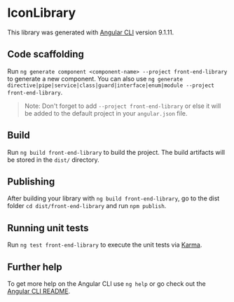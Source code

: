 # IconLibrary

This library was generated with [Angular CLI](https://github.com/angular/angular-cli) version 9.1.11.

## Code scaffolding

Run `ng generate component <component-name> --project front-end-library` to generate a new component. You can also use `ng generate directive|pipe|service|class|guard|interface|enum|module --project front-end-library`.
> Note: Don't forget to add `--project front-end-library` or else it will be added to the default project in your `angular.json` file. 

## Build

Run `ng build front-end-library` to build the project. The build artifacts will be stored in the `dist/` directory.

## Publishing

After building your library with `ng build front-end-library`, go to the dist folder `cd dist/front-end-library` and run `npm publish`.

## Running unit tests

Run `ng test front-end-library` to execute the unit tests via [Karma](https://karma-runner.github.io).

## Further help

To get more help on the Angular CLI use `ng help` or go check out the [Angular CLI README](https://github.com/angular/angular-cli/blob/master/README.md).
